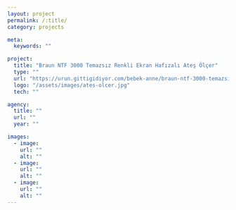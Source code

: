```yaml
---
layout: project
permalink: /:title/
category: projects

meta:
  keywords: ""

project:
  title: "Braun NTF 3000 Temazsız Renkli Ekran Hafızalı Ateş Ölçer"
  type: ""
  url: "https://urun.gittigidiyor.com/bebek-anne/braun-ntf-3000-temazsiz-renkli-ekran-hafizali-ates-olcer-396839885"
  logo: "/assets/images/ates-olcer.jpg"
  tech: ""

agency:
  title: ""
  url: ""
  year: ""

images:
  - image:
    url: ""
    alt: ""
  - image:
    url: ""
    alt: ""
  - image:
    url: ""
    alt: ""
---
```

<p></p>
